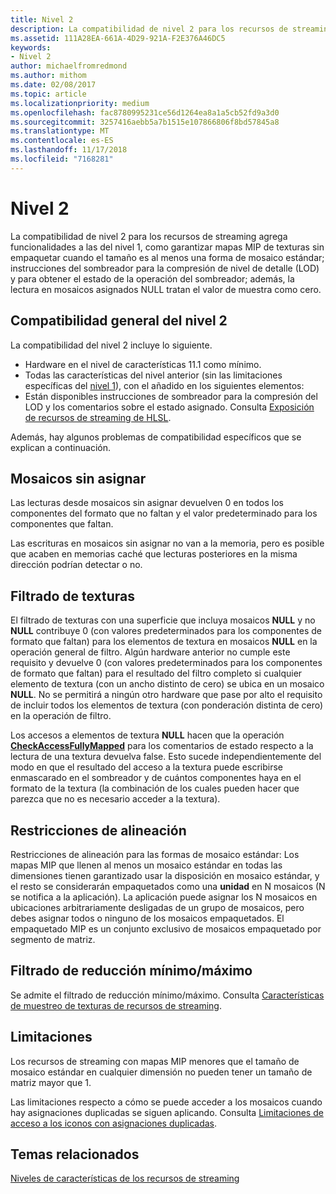 ```yaml
---
title: Nivel 2
description: La compatibilidad de nivel 2 para los recursos de streaming agrega funcionalidades a las del nivel 1, como garantizar mapas MIP de texturas sin empaquetar cuando el tamaño es al menos una forma de mosaico estándar; instrucciones del sombreador para la compresión de nivel de detalle (LOD) y para obtener el estado de la operación del sombreador; además, la lectura en mosaicos asignados NULL trata el valor de muestra como cero.
ms.assetid: 111A28EA-661A-4D29-921A-F2E376A46DC5
keywords:
- Nivel 2
author: michaelfromredmond
ms.author: mithom
ms.date: 02/08/2017
ms.topic: article
ms.localizationpriority: medium
ms.openlocfilehash: fac8780995231ce56d1264ea8a1a5cb52fd9a3d0
ms.sourcegitcommit: 3257416aebb5a7b1515e107866806f8bd57845a8
ms.translationtype: MT
ms.contentlocale: es-ES
ms.lasthandoff: 11/17/2018
ms.locfileid: "7168281"
---
```

# <a name="tier-2"></a>Nivel 2


La compatibilidad de nivel 2 para los recursos de streaming agrega funcionalidades a las del nivel 1, como garantizar mapas MIP de texturas sin empaquetar cuando el tamaño es al menos una forma de mosaico estándar; instrucciones del sombreador para la compresión de nivel de detalle (LOD) y para obtener el estado de la operación del sombreador; además, la lectura en mosaicos asignados NULL tratan el valor de muestra como cero.

## <a name="span-idtier2generalsupportspanspan-idtier2generalsupportspanspan-idtier2generalsupportspantier-2-general-support"></a><span id="Tier_2_general_support"></span><span id="tier_2_general_support"></span><span id="TIER_2_GENERAL_SUPPORT"></span>Compatibilidad general del nivel 2


La compatibilidad del nivel 2 incluye lo siguiente.

-   Hardware en el nivel de características 11.1 como mínimo.
-   Todas las características del nivel anterior (sin las limitaciones específicas del [nivel 1](tier-1.md)), con el añadido en los siguientes elementos:
-   Están disponibles instrucciones de sombreador para la compresión del LOD y los comentarios sobre el estado asignado. Consulta [Exposición de recursos de streaming de HLSL](hlsl-streaming-resources-exposure.md).

Además, hay algunos problemas de compatibilidad específicos que se explican a continuación.

## <a name="span-idnon-mappedtilesspanspan-idnon-mappedtilesspanspan-idnon-mappedtilesspannon-mapped-tiles"></a><span id="Non-mapped_tiles"></span><span id="non-mapped_tiles"></span><span id="NON-MAPPED_TILES"></span>Mosaicos sin asignar


Las lecturas desde mosaicos sin asignar devuelven 0 en todos los componentes del formato que no faltan y el valor predeterminado para los componentes que faltan.

Las escrituras en mosaicos sin asignar no van a la memoria, pero es posible que acaben en memorias caché que lecturas posteriores en la misma dirección podrían detectar o no.

## <a name="span-idtexturefilteringspanspan-idtexturefilteringspanspan-idtexturefilteringspantexture-filtering"></a><span id="Texture_filtering"></span><span id="texture_filtering"></span><span id="TEXTURE_FILTERING"></span>Filtrado de texturas


El filtrado de texturas con una superficie que incluya mosaicos **NULL** y no **NULL** contribuye 0 (con valores predeterminados para los componentes de formato que faltan) para los elementos de textura en mosaicos **NULL** en la operación general de filtro. Algún hardware anterior no cumple este requisito y devuelve 0 (con valores predeterminados para los componentes de formato que faltan) para el resultado del filtro completo si cualquier elemento de textura (con un ancho distinto de cero) se ubica en un mosaico **NULL**. No se permitirá a ningún otro hardware que pase por alto el requisito de incluir todos los elementos de textura (con ponderación distinta de cero) en la operación de filtro.

Los accesos a elementos de textura **NULL** hacen que la operación [**CheckAccessFullyMapped**](https://msdn.microsoft.com/library/windows/desktop/dn292083) para los comentarios de estado respecto a la lectura de una textura devuelva false. Esto sucede independientemente del modo en que el resultado del acceso a la textura puede escribirse enmascarado en el sombreador y de cuántos componentes haya en el formato de la textura (la combinación de los cuales pueden hacer que parezca que no es necesario acceder a la textura).

## <a name="span-idalignmentconstraintsspanspan-idalignmentconstraintsspanspan-idalignmentconstraintsspanalignment-constraints"></a><span id="Alignment_constraints"></span><span id="alignment_constraints"></span><span id="ALIGNMENT_CONSTRAINTS"></span>Restricciones de alineación


Restricciones de alineación para las formas de mosaico estándar: Los mapas MIP que llenen al menos un mosaico estándar en todas las dimensiones tienen garantizado usar la disposición en mosaico estándar, y el resto se considerarán empaquetados como una **unidad** en N mosaicos (N se notifica a la aplicación). La aplicación puede asignar los N mosaicos en ubicaciones arbitrariamente desligadas de un grupo de mosaicos, pero debes asignar todos o ninguno de los mosaicos empaquetados. El empaquetado MIP es un conjunto exclusivo de mosaicos empaquetado por segmento de matriz.

## <a name="span-idminmaxreductionfilteringspanspan-idminmaxreductionfilteringspanspan-idminmaxreductionfilteringspanminmax-reduction-filtering"></a><span id="Min_Max_reduction_filtering"></span><span id="min_max_reduction_filtering"></span><span id="MIN_MAX_REDUCTION_FILTERING"></span>Filtrado de reducción mínimo/máximo


Se admite el filtrado de reducción mínimo/máximo. Consulta [Características de muestreo de texturas de recursos de streaming](streaming-resources-texture-sampling-features.md).

## <a name="span-idlimitationsspanspan-idlimitationsspanspan-idlimitationsspanlimitations"></a><span id="Limitations"></span><span id="limitations"></span><span id="LIMITATIONS"></span>Limitaciones


Los recursos de streaming con mapas MIP menores que el tamaño de mosaico estándar en cualquier dimensión no pueden tener un tamaño de matriz mayor que 1.

Las limitaciones respecto a cómo se puede acceder a los mosaicos cuando hay asignaciones duplicadas se siguen aplicando. Consulta [Limitaciones de acceso a los iconos con asignaciones duplicadas](tile-access-limitations-with-duplicate-mappings.md).

## <a name="span-idrelated-topicsspanrelated-topics"></a><span id="related-topics"></span>Temas relacionados


[Niveles de características de los recursos de streaming](streaming-resources-features-tiers.md)

 

 




